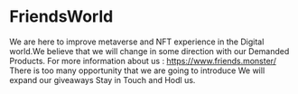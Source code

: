 # FriendsWorld
We are here to improve metaverse and NFT experience in the Digital world.We believe that we will change in some direction with our Demanded Products. 
For more information about us : https://www.friends.monster/
There is too many opportunity that we are going to introduce
We will expand our giveaways 
Stay in Touch and Hodl us.
